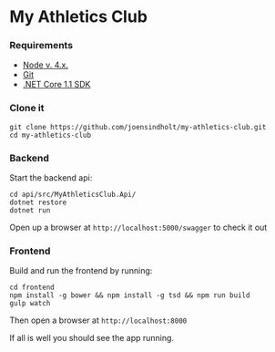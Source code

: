 # My Athletics Club

### Requirements

- [Node v. 4.x.](https://nodejs.org/en/)
- [Git](https://git-scm.com/downloads)
- [.NET Core 1.1 SDK](https://www.microsoft.com/net/download/core#/current)

### Clone it

```
git clone https://github.com/joensindholt/my-athletics-club.git
cd my-athletics-club
```

### Backend

Start the backend api:

```
cd api/src/MyAthleticsClub.Api/
dotnet restore
dotnet run
```

Open up a browser at `http://localhost:5000/swagger` to check it out

### Frontend

Build and run the frontend by running:

```
cd frontend
npm install -g bower && npm install -g tsd && npm run build
gulp watch
```

Then open a browser at `http://localhost:8000`

If all is well you should see the app running.
